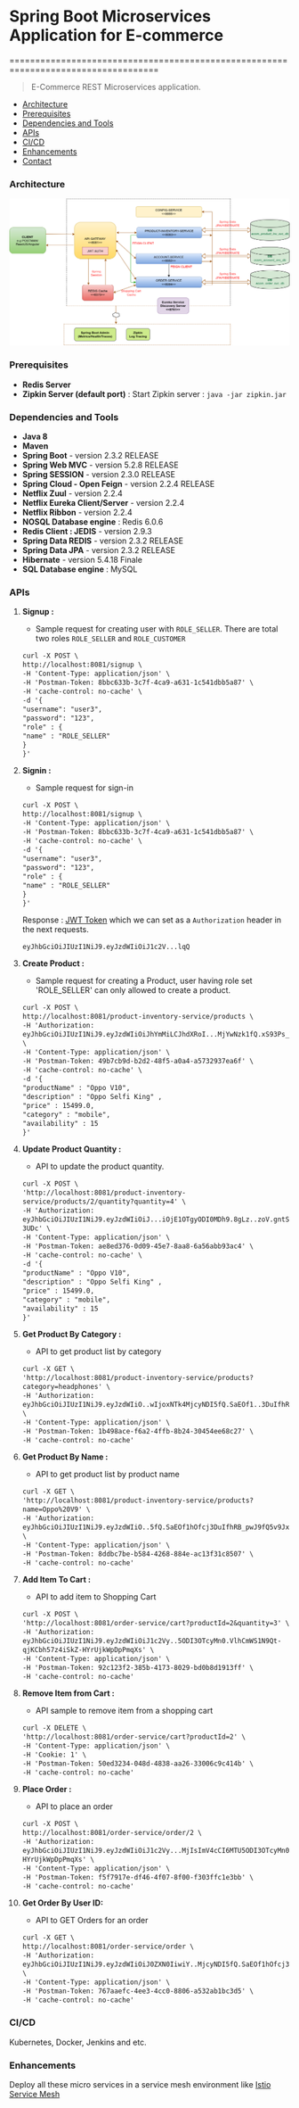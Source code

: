 # Spring Boot Microservices Application for E-commerce
===================================================================================

> E-Commerce REST Microservices application.

- [Architecture](#architecture)
- [Prerequisites](#prerequisites)
- [Dependencies and Tools](#dependencies)
- [APIs](#apis)
- [CI/CD](#ci/cd)
- [Enhancements](#enhancements)
- [Contact](#contact)

### Architecture

![micro](./images/spring_boot_microservices_ecom_app_architecture.png)

### Prerequisites 

- **Redis Server**
- **Zipkin Server (default port)** : Start Zipkin server : ```java -jar zipkin.jar```

### Dependencies and Tools

- **Java 8**
- **Maven**
- **Spring Boot** - version 2.3.2 RELEASE
- **Spring Web MVC** - version 5.2.8 RELEASE
- **Spring SESSION** - version 2.3.0 RELEASE
- **Spring Cloud - Open Feign** - version 2.2.4 RELEASE
- **Netflix Zuul** - version 2.2.4
- **Netflix Eureka Client/Server** - version 2.2.4
- **Netflix Ribbon** - version 2.2.4
- **NOSQL Database engine** : Redis 6.0.6
- **Redis Client : JEDIS** - version 2.9.3
- **Spring Data REDIS** - version 2.3.2 RELEASE
- **Spring Data JPA** - version 2.3.2 RELEASE 
- **Hibernate** - version 5.4.18 Finale
- **SQL Database engine** : MySQL 

### APIs

1. **Signup :**

	- Sample request for creating user with `ROLE_SELLER`. There are total two roles `ROLE_SELLER` and `ROLE_CUSTOMER`

	``` 
	curl -X POST \
	http://localhost:8081/signup \
	-H 'Content-Type: application/json' \
	-H 'Postman-Token: 8bbc633b-3c7f-4ca9-a631-1c541dbb5a87' \
	-H 'cache-control: no-cache' \
	-d '{
	"username": "user3",
	"password": "123",
	"role" : {
	"name" : "ROLE_SELLER"
	}
	}'
	```

2. **Signin :**

	- Sample request for sign-in

	``` 
	curl -X POST \
	http://localhost:8081/signup \
	-H 'Content-Type: application/json' \
	-H 'Postman-Token: 8bbc633b-3c7f-4ca9-a631-1c541dbb5a87' \
	-H 'cache-control: no-cache' \
	-d '{
	"username": "user3",
	"password": "123",
	"role" : {
	"name" : "ROLE_SELLER"
	}
	}'
	```

	Response : [JWT Token](https://en.wikipedia.org/wiki/JSON_Web_Token) which we can set as a `Authorization` header in the next requests.

	```
	eyJhbGciOiJIUzI1NiJ9.eyJzdWIiOiJ1c2V...lqQ
	```
3. **Create Product :**

	- Sample request for creating a Product, user having role set 'ROLE_SELLER' can only allowed to create a product.

	```
	curl -X POST \
	http://localhost:8081/product-inventory-service/products \
	-H 'Authorization: eyJhbGciOiJIUzI1NiJ9.eyJzdWIiOiJhYmMiLCJhdXRoI...MjYwNzk1fQ.xS93Ps_V3s...txcIPw' \
	-H 'Content-Type: application/json' \
	-H 'Postman-Token: 49b7cb9d-b2d2-48f5-a0a4-a5732937ea6f' \
	-H 'cache-control: no-cache' \
	-d '{
	"productName" : "Oppo V10",
	"description" : "Oppo Selfi King" ,
	"price" : 15499.0,
	"category" : "mobile",
	"availability" : 15
	}'
	```

4. **Update Product Quantity :**

	- API to update the product quantity.

	```
	curl -X POST \
	'http://localhost:8081/product-inventory-service/products/2/quantity?quantity=4' \
	-H 'Authorization: eyJhbGciOiJIUzI1NiJ9.eyJzdWIiOiJ...iOjE1OTgyODI0MDh9.8gLz..zoV.gntSIO1exwm-3UDc' \
	-H 'Content-Type: application/json' \
	-H 'Postman-Token: ae8ed376-0d09-45e7-8aa8-6a56abb93ac4' \
	-H 'cache-control: no-cache' \
	-d '{
	"productName" : "Oppo V10",
	"description" : "Oppo Selfi King" ,
	"price" : 15499.0,
	"category" : "mobile",
	"availability" : 15
	}'
	```

5. **Get Product By Category :**

	- API to get product list by category
	
	```
	curl -X GET \
	'http://localhost:8081/product-inventory-service/products?category=headphones' \
	-H 'Authorization: eyJhbGciOiJIUzI1NiJ9.eyJzdWIiO..wIjoxNTk4MjcyNDI5fQ.SaEOf1..3DuIfhR.a8eeM1d0M5Q' \
	-H 'Content-Type: application/json' \
	-H 'Postman-Token: 1b498ace-f6a2-4ffb-8b24-30454ee68c27' \
	-H 'cache-control: no-cache'
	```

6. **Get Product By Name :**

	- API to get product list by product name
	
	```
	curl -X GET \
	'http://localhost:8081/product-inventory-service/products?name=Oppo%20V9' \
	-H 'Authorization: eyJhbGciOiJIUzI1NiJ9.eyJzdWIiO..5fQ.SaEOf1hOfcj3DuIfhRB_pwJ9fQ5v9JxPa8eeM1d0M5Q' \
	-H 'Content-Type: application/json' \
	-H 'Postman-Token: 8ddbc7be-b584-4268-884e-ac13f31c8507' \
	-H 'cache-control: no-cache'
	```

7. **Add Item To Cart :**

	- API to add item to Shopping Cart
	
	```
	curl -X POST \
	'http://localhost:8081/order-service/cart?productId=2&quantity=3' \
	-H 'Authorization: eyJhbGciOiJIUzI1NiJ9.eyJzdWIiOiJ1c2Vy..5ODI3OTcyMn0.VlhCmWS1N9Qt-qjKCbh57z4iSkZ-HYrUjkWpDpPmqXs' \
	-H 'Content-Type: application/json' \
	-H 'Postman-Token: 92c123f2-385b-4173-8029-bd0b8d1913ff' \
	-H 'cache-control: no-cache'
	```

8. **Remove Item from Cart :**

	- API sample to remove item from a shopping cart
	
	```
	curl -X DELETE \
	'http://localhost:8081/order-service/cart?productId=2' \
	-H 'Content-Type: application/json' \
	-H 'Cookie: 1' \
	-H 'Postman-Token: 50ed3234-048d-4838-aa26-33006c9c414b' \
	-H 'cache-control: no-cache'
	```

9. **Place Order :**
	
	- API to place an order

	```
	curl -X POST \
	http://localhost:8081/order-service/order/2 \
	-H 'Authorization: eyJhbGciOiJIUzI1NiJ9.eyJzdWIiOiJ1c2Vy...MjIsImV4cCI6MTU5ODI3OTcyMn0.VlhCm..z4iSkZ-HYrUjkWpDpPmqXs' \
	-H 'Content-Type: application/json' \
	-H 'Postman-Token: f5f7917e-df46-4f07-8f00-f303ffc1e3bb' \
	-H 'cache-control: no-cache'
	```

10. **Get Order By User ID:**
	
	- API to GET Orders for an order

	```
	curl -X GET \
	http://localhost:8081/order-service/order \
	-H 'Authorization: eyJhbGciOiJIUzI1NiJ9.eyJzdWIiOiJ0ZXN0IiwiY..MjcyNDI5fQ.SaEOf1hOfcj3DuIfhRB_pwJ9fQ5v9JxPa8eeM1d0M5Q' \
	-H 'Content-Type: application/json' \
	-H 'Postman-Token: 767aaefc-4ee3-4cc0-8806-a532ab1bc3d5' \
	-H 'cache-control: no-cache'
	```

### CI/CD
Kubernetes, Docker, Jenkins and etc.

### Enhancements
Deploy all these micro services in a service mesh environment like [Istio Service Mesh](https://istio.io/latest/docs/concepts/what-is-istio/)






